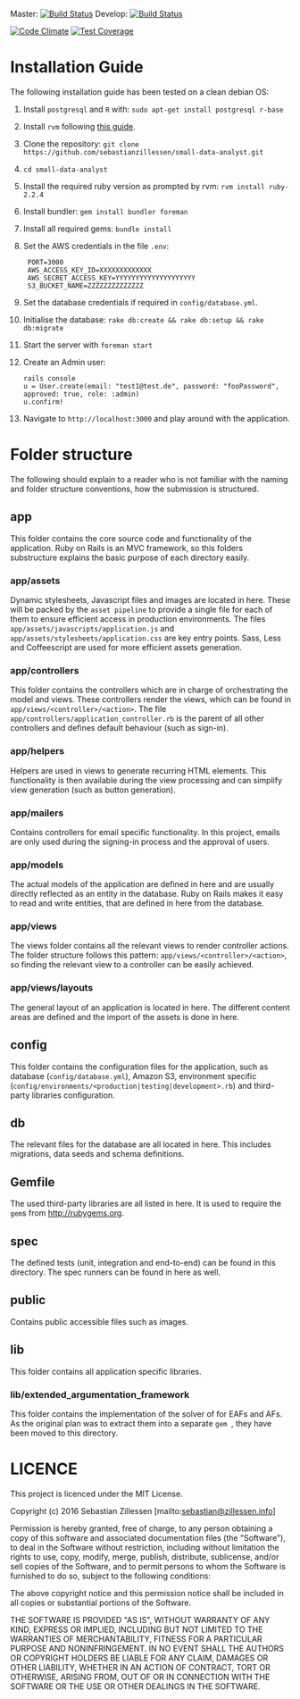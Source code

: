 Master: [![Build Status](https://travis-ci.org/sebastianzillessen/small-data-analyst.svg?branch=master)](https://travis-ci.org/sebastianzillessen/small-data-analyst)
Develop: [![Build Status](https://travis-ci.org/sebastianzillessen/small-data-analyst.svg?branch=develop)](https://travis-ci.org/sebastianzillessen/small-data-analyst)

[![Code Climate](https://codeclimate.com/github/sebastianzillessen/small-data-analyst/badges/gpa.svg)](https://codeclimate.com/github/sebastianzillessen/small-data-analyst)
[![Test Coverage](https://codeclimate.com/github/sebastianzillessen/small-data-analyst/badges/coverage.svg)](https://codeclimate.com/github/sebastianzillessen/small-data-analyst/coverage)


# Installation Guide
The following installation guide has been tested on a clean debian OS:

1. Install `postgresql` and `R` with: `sudo apt-get install postgresql r-base`
2. Install `rvm` following [this guide](https://rvm.io/rvm/install).
3. Clone the repository: `git clone https://github.com/sebastianzillessen/small-data-analyst.git`
4. `cd small-data-analyst`
5. Install the required ruby version as prompted by rvm: `rvm install ruby-2.2.4`
6. Install bundler: `gem install bundler foreman`
7. Install all required gems: `bundle install`
8. Set the AWS credentials in the file `.env`: 

        PORT=3000
        AWS_ACCESS_KEY_ID=XXXXXXXXXXXXX
        AWS_SECRET_ACCESS_KEY=YYYYYYYYYYYYYYYYYYYY
        S3_BUCKET_NAME=ZZZZZZZZZZZZZZ

9. Set the database credentials if required in `config/database.yml`.
10. Initialise the database: `rake db:create && rake db:setup && rake db:migrate`
10. Start the server with `foreman start`
11. Create an Admin user: 

        rails console
        u = User.create(email: "test1@test.de", password: "fooPassword", approved: true, role: :admin)
        u.confirm!

12. Navigate to `http://localhost:3000` and play around with the application.

# Folder structure 

The following should explain to a reader who is not familiar with the naming and folder structure conventions, how the submission is structured.

## app
This folder contains the core source code and functionality of the application. Ruby on Rails is an MVC framework, so this folders substructure explains the basic purpose of each directory easily.

### app/assets
Dynamic stylesheets, Javascript files and images are located in here. These will be packed by the `asset pipeline` to provide a single file for each of them to ensure efficient access in production environments. 
The files `app/assets/javascripts/application.js` and `app/assets/stylesheets/application.css` are key entry points. Sass, Less and Coffeescript are used for more efficient assets generation.

### app/controllers
This folder contains the controllers which are in charge of orchestrating the model and views. These controllers render the views, which can be found in `app/views/<controller>/<action>`. The file `app/controllers/application_controller.rb` is the parent of all other controllers and defines default behaviour (such as sign-in).

### app/helpers
Helpers are used in views to generate recurring HTML elements. This functionality is then available during the view processing and can simplify view generation (such as button generation). 

### app/mailers
Contains controllers for email specific functionality. In this project, emails are only used during the signing-in process and the approval of users. 

### app/models 
The actual models of the application are defined in here and are usually directly reflected as an entity in the database. Ruby on Rails makes it easy to read and write entities, that are defined in here from the database. 

### app/views
The views folder contains all the relevant views to render controller actions. The folder structure follows this pattern: `app/views/<controller>/<action>`, so finding the relevant view to a controller can be easily achieved. 

### app/views/layouts
The general layout of an application is located in here. The different content areas are defined and the import of the assets is done in here. 
 
## config
This folder contains the configuration files for the application, such as database (`config/database.yml`), Amazon S3, environment specific (`config/environments/<production|testing|development>.rb`) and third-party libraries configuration.

## db
The relevant files for the database are all located in here. This includes migrations, data seeds and schema definitions.

## Gemfile
The used third-party libraries are all listed in here. It is used to require the `gem`s from http://rubygems.org.

## spec 
The defined tests (unit, integration and end-to-end) can be found in this directory. The spec runners can be found in here as well. 

## public 
Contains public accessible files such as images.

## lib
This folder contains all application specific libraries. 

### lib/extended_argumentation_framework
This folder contains the implementation of the solver of for EAFs and AFs. As the original plan was to extract them into a separate `gem `, they have been moved to this directory. 


# LICENCE
This project is licenced under the MIT License.


Copyright (c) 2016 Sebastian Zillessen [mailto:sebastian@zillessen.info]

Permission is hereby granted, free of charge, to any person obtaining a copy of this software and associated documentation files (the "Software"), to deal in the Software without restriction, including without limitation the rights to use, copy, modify, merge, publish, distribute, sublicense, and/or sell copies of the Software, and to permit persons to whom the Software is furnished to do so, subject to the following conditions:

The above copyright notice and this permission notice shall be included in all copies or substantial portions of the Software.

THE SOFTWARE IS PROVIDED "AS IS", WITHOUT WARRANTY OF ANY KIND, EXPRESS OR IMPLIED, INCLUDING BUT NOT LIMITED TO THE WARRANTIES OF MERCHANTABILITY, FITNESS FOR A PARTICULAR PURPOSE AND NONINFRINGEMENT. IN NO EVENT SHALL THE AUTHORS OR COPYRIGHT HOLDERS BE LIABLE FOR ANY CLAIM, DAMAGES OR OTHER LIABILITY, WHETHER IN AN ACTION OF CONTRACT, TORT OR OTHERWISE, ARISING FROM, OUT OF OR IN CONNECTION WITH THE SOFTWARE OR THE USE OR OTHER DEALINGS IN THE SOFTWARE.
